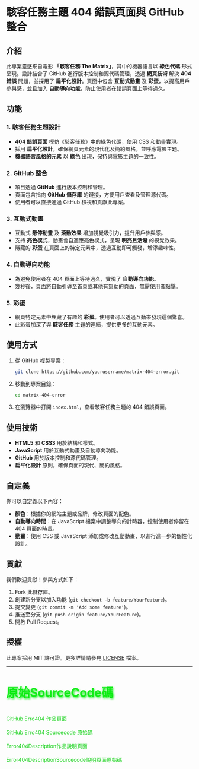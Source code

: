 # 駭客任務主題 404 錯誤頁面與 GitHub 整合

## 介紹
此專案靈感來自電影 **「駭客任務 The Matrix」**，其中的機器語言以 **綠色代碼** 形式呈現。設計結合了 GitHub 進行版本控制和源代碼管理，透過 **網頁技術** 解決 **404 錯誤** 問題，並採用了 **扁平化設計**。頁面中包含 **互動式動畫** 及 **彩蛋**，以提高用戶參與感，並且加入 **自動導向功能**，防止使用者在錯誤頁面上等待過久。

## 功能

### 1. 駭客任務主題設計
- **404 錯誤頁面** 模仿《駭客任務》中的綠色代碼，使用 CSS 和動畫實現。
- 採用 **扁平化設計**，確保網頁元素的現代化及簡約風格，並呼應電影主題。
- **機器語言風格的元素** 以 **綠色** 出現，保持與電影主題的一致性。

### 2. GitHub 整合
- 項目透過 **GitHub** 進行版本控制和管理。
- 頁面包含指向 **GitHub 儲存庫** 的鏈接，方便用戶查看及管理源代碼。
- 使用者可以直接通過 GitHub 檢視和貢獻此專案。

### 3. 互動式動畫
- 互動式 **懸停動畫** 及 **滾動效果** 增加視覺吸引力，提升用戶參與感。
- 支持 **亮色模式**，動畫會自適應亮色模式，呈現 **明亮且活潑** 的視覺效果。
- 隱藏的 **彩蛋** 在頁面上的特定元素中，透過互動即可觸發，增添趣味性。

### 4. 自動導向功能
- 為避免使用者在 404 頁面上等待過久，實現了 **自動導向功能**。
- 幾秒後，頁面將自動引導至首頁或其他有幫助的頁面，無需使用者點擊。

### 5. 彩蛋
- 網頁特定元素中埋藏了有趣的 **彩蛋**。使用者可以透過互動來發現這個驚喜。
- 此彩蛋加深了與 **駭客任務** 主題的連結，提供更多的互動元素。

## 使用方式
1. 從 GitHub 複製專案：
    ```bash
    git clone https://github.com/yourusername/matrix-404-error.git
    ```
2. 移動到專案目錄：
    ```bash
    cd matrix-404-error
    ```
3. 在瀏覽器中打開 `index.html`，查看駭客任務主題的 404 錯誤頁面。

## 使用技術
- **HTML5** 和 **CSS3** 用於結構和樣式。
- **JavaScript** 用於互動式動畫及自動導向功能。
- **GitHub** 用於版本控制和源代碼管理。
- **扁平化設計** 原則，確保頁面的現代、簡約風格。

## 自定義
你可以自定義以下內容：
- **顏色**：根據你的網站主題或品牌，修改頁面的配色。
- **自動導向時間**：在 JavaScript 檔案中調整導向的計時器，控制使用者停留在 404 頁面的時長。
- **動畫**：使用 CSS 或 JavaScript 添加或修改互動動畫，以進行進一步的個性化設計。

## 貢獻
我們歡迎貢獻！參與方式如下：
1. Fork 此儲存庫。
2. 創建新分支以加入功能 (`git checkout -b feature/YourFeature`)。
3. 提交變更 (`git commit -m 'Add some feature'`)。
4. 推送至分支 (`git push origin feature/YourFeature`)。
5. 開啟 Pull Request。

## 授權
此專案採用 MIT 許可證。更多詳情請參見 [LICENSE](LICENSE) 檔案。

 <hr style="border-color: #00c000">
        <h1 style="font-size: xx-large ; color: rgba(10,236,16,0.92) ; text-shadow: 2px 3px 5px ">原始SourceCode碼</h1>
        <br>
        <a href="https://alfo0924.github.io/error404/"  style="text-decoration: none ; list-style-type: none  ; color:rgba(3,206,7,0.92); "  >GitHub Erro404 作品頁面  </a>
        <br>
        <br>
        <a href="https://github.com/alfo0924/error404"  style="text-decoration: none ; list-style-type: none  ; color:rgba(3,206,7,0.92); "  >GitHub Erro404 Sourcecode 原始碼 </a>
        <br>
        <br>
        <a href="https://delightful-sand-03dc2631e.5.azurestaticapps.net/"  style="text-decoration: none ; list-style-type: none  ; color:rgba(3,206,7,0.92); "  > Error404Description作品說明頁面 </a>
        <br>
        <br>
        <a href="https://github.com/alfo0924/Error404Description/"  style="text-decoration: none ; list-style-type: none  ; color:rgba(3,206,7,0.92); "  > Error404DescriptionSourcecode說明頁面原始碼 </a>
        <br>


